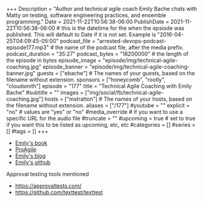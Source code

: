 +++
Description = "Author and technical agile coach Emily Bache chats with Matty on testing, software engineering practices, and ensemble programming."
Date = 2021-11-22T10:56:38-06:00
PublishDate = 2021-11-22T10:56:38-06:00 # this is the datetime for the when the epsiode was published. This will default to Date if it is not set. Example is "2016-04-25T04:09:45-05:00"
podcast_file = "arrested-devops-podcast-episode177.mp3" # the name of the podcast file, after the media prefix.
podcast_duration = "35:27"
podcast_bytes = "16200000" # the length of the episode in bytes
episode_image = "episode/img/technical-agile-coaching.jpg"
episode_banner = "episode/img/technical-agile-coaching-banner.jpg"
guests = ["ebache"] # The names of your guests, based on the filename without extension.
sponsors = ["honeycomb", "rootly", "cloudsmith"]
episode = "177"
title = "Technical Agile Coaching with Emily Bache"
#subtitle = ""
images = ["img/social/fb/technical-agile-coaching.jpg"]
hosts = ["mstratton"] # The names of your hosts, based on the filename without extension.
aliases = ["/177"]
#youtube = ""
explicit = "no" # values are "yes" or "no"
#media_override # if you want to use a specific URL for the audio file
#truncate = ""
#upcoming = true # set to true if you want this to be listed as upcoming, etc, etc
#categories = []
#series = []
#tags = []
+++
- [Emily's book](https://leanpub.com/techagilecoach)
- [ProAgile](http://proagile.eu/)
- [Emily's blog](https://coding-is-like-cooking.info/)
- [Emily's github](https://github.com/emilybache)

Approval testing tools mentioned
- https://approvaltests.com/
- https://github.com/texttest/texttest
